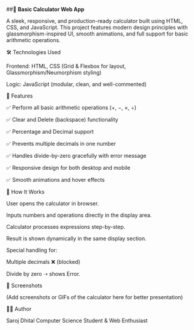 ##🧮 **Basic Calculator Web App**

A sleek, responsive, and production-ready calculator built using HTML, CSS, and JavaScript.
This project features modern design principles with glassmorphism-inspired UI, smooth animations, and full support for basic arithmetic operations.

🛠️ Technologies Used

Frontend: HTML, CSS (Grid & Flexbox for layout, Glassmorphism/Neumorphism styling)

Logic: JavaScript (modular, clean, and well-commented)

🔑 Features

✅ Perform all basic arithmetic operations (+, −, ×, ÷)

✅ Clear and Delete (backspace) functionality

✅ Percentage and Decimal support

✅ Prevents multiple decimals in one number

✅ Handles divide-by-zero gracefully with error message

✅ Responsive design for both desktop and mobile

✅ Smooth animations and hover effects

🚀 How It Works

User opens the calculator in browser.

Inputs numbers and operations directly in the display area.

Calculator processes expressions step-by-step.

Result is shown dynamically in the same display section.

Special handling for:

Multiple decimals ❌ (blocked)

Divide by zero ➝ shows Error.

📸 Screenshots

(Add screenshots or GIFs of the calculator here for better presentation)

👨‍💻 Author

Saroj Dhital
Computer Science Student & Web Enthusiast
